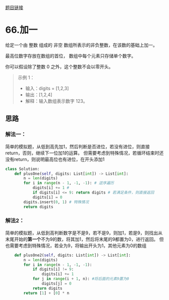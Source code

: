 [题目链接](https://leetcode-cn.com/problems/plus-one/)
# 66.加一
给定一个由 整数 组成的 非空 数组所表示的非负整数，在该数的基础上加一。

最高位数字存放在数组的首位， 数组中每个元素只存储单个数字。

你可以假设除了整数 0 之外，这个整数不会以零开头。
>示例 1：
> * 输入：digits = [1,2,3]
> * 输出：[1,2,4]
> * 解释：输入数组表示数字 123。

## 思路
### 解法一：
简单的模拟题，从低到高先加1，然后判断是否进位，若没有进位，则直接return，否则，继续下一位加1的运算。
但需要考虑到特殊情况，若循环结束时还没有return，则说明最高位也有进位，在开头添加1
```python
class Solution:
    def plusOne(self, digits: List[int]) -> List[int]:
        n = len(digits)
        for i in range(n - 1, -1, -1): # 逆序遍历
            digits[i] += 1 # 
            if digits[i] <= 9: return digits # 若满足条件，则直接返回
            digits[i] = 0
        digits.insert(0, 1) # 特殊情况
        return digits
```

### 解法2：
简单的模拟题，从低到高判断数字是不是9，若不是9，则加1，若是9，则找出从末尾开始的**第一个**不为9的数，将其加1，然后将末尾的9都置为0，进行返回。
但也需要考虑到特殊情况，若全为9，将输出开头为1，其他元素为0的数组
```python
    def plusOne2(self, digits: List[int]) -> List[int]:
        n = len(digits)
        for i in range(n - 1, -1, -1):
            if digits[i] != 9: 
                digits[i] += 1
            for j in range(i + 1, n): #将后面的元素9置为0
                digits[j] = 0
            return digits
        return [1] + [0] * n
```